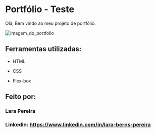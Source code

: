 # Portfólio - Teste

Olá, Bem vindo ao meu projeto de portfólio.

![imagem_do_portfolio](https://github.com/laraberns/portfolio/assets/133805423/627330d4-d651-4dc5-8c3e-7f30bcdaf422)

## Ferramentas utilizadas:

* HTML

* CSS

* Flex-box

## Feito por:

### Lara Pereira

### Linkedin: https://www.linkedin.com/in/lara-berns-pereira
